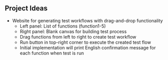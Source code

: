 ## Project Ideas
- Website for generating test workflows with drag-and-drop functionality
  - Left panel: List of functions (function1-5)
  - Right panel: Blank canvas for building test process
  - Drag functions from left to right to create test workflow
  - Run button in top-right corner to execute the created test flow
  - Initial implementation will print English confirmation message for each function when test is run